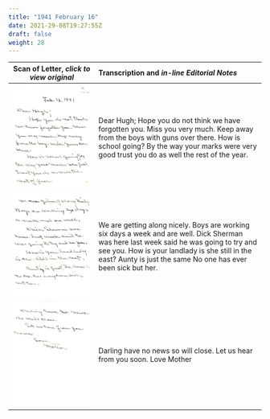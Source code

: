 ```yaml
---
title: "1941 February 16"
date: 2021-29-08T19:27:55Z
draft: false
weight: 28
---
```

| Scan of Letter, *click to view original* | Transcription and *in-line Editorial Notes* |
| :---: | :--- |
| ![](img243.jpg?height=700px) | Dear Hugh; Hope you do not think we have forgotten you.  Miss you very much.  Keep away from the boys with guns over there.  How is school going? By the way your marks were very good trust you do as well the rest of the year. |
| ![](img244.jpg?height=700px) | We are getting along nicely.  Boys are working six days a week and are well.  Dick Sherman was here last week said he was going to try and see you.  How is your landlady is she still in the east?  Aunty is just the same  No one has ever been sick but her.|
| ![](img245.jpg?height=700px) | Darling have no news so will close.  Let us hear from you soon.  Love  Mother | 

